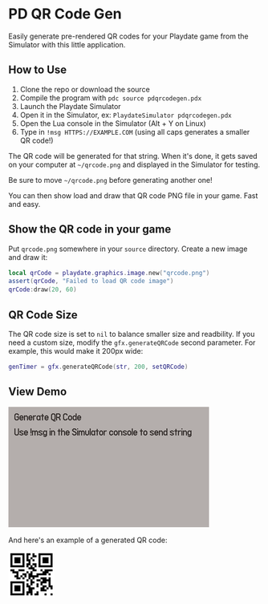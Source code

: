 # PD QR Code Gen

Easily generate pre-rendered QR codes for your Playdate game from the Simulator
with this little application.

## How to Use

1. Clone the repo or download the source
2. Compile the program with `pdc source pdqrcodegen.pdx`
3. Launch the Playdate Simulator
4. Open it in the Simulator, ex: `PlaydateSimulator pdqrcodegen.pdx`
5. Open the Lua console in the Simulator (Alt + Y on Linux)
6. Type in `!msg HTTPS://EXAMPLE.COM` (using all caps generates a smaller QR code!)

The QR code will be generated for that string. When it's done, it gets saved on
your computer at `~/qrcode.png` and displayed in the Simulator for testing.

Be sure to move `~/qrcode.png` before generating another one!

You can then show load and draw that QR code PNG file in your game. Fast and
easy.

## Show the QR code in your game

Put `qrcode.png` somewhere in your `source` directory. Create a new image and draw it:

```lua
local qrCode = playdate.graphics.image.new("qrcode.png")
assert(qrCode, "Failed to load QR code image")
qrCode:draw(20, 60)
```

## QR Code Size

The QR code size is set to `nil` to balance smaller size and readbility. If you need a custom size, modify the `gfx.generateQRCode` second parameter. For example, this would make it 200px wide:

```lua
genTimer = gfx.generateQRCode(str, 200, setQRCode)
```

## View Demo

![Demo GIF](./demo.gif)

And here's an example of a generated QR code:

![Example QR code for play.date](./qrcode.png)
